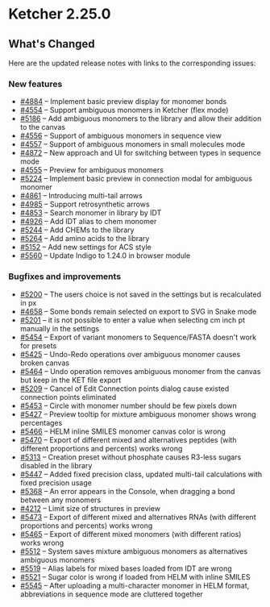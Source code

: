 
# Ketcher 2.25.0

## What's Changed

Here are the updated release notes with links to the corresponding issues:

### New features
* [#4884](https://github.com/epam/ketcher/issues/4884) – Implement basic preview display for monomer bonds
* [#4554](https://github.com/epam/ketcher/issues/4554) – Support ambiguous monomers in Ketcher (flex mode)
* [#5186](https://github.com/epam/ketcher/issues/5186) – Add ambiguous monomers to the library and allow their addition to the canvas
* [#4556](https://github.com/epam/ketcher/issues/4556) – Support of ambiguous monomers in sequence view
* [#4557](https://github.com/epam/ketcher/issues/4557) – Support of ambiguous monomers in small molecules mode
* [#4872](https://github.com/epam/ketcher/issues/4872) – New approach and UI for switching between types in sequence mode
* [#4555](https://github.com/epam/ketcher/issues/4555) – Preview for ambiguous monomers
* [#5224](https://github.com/epam/ketcher/issues/5224) – Implement basic preview in connection modal for ambiguous monomer
* [#4861](https://github.com/epam/ketcher/issues/4861) – Introducing multi-tail arrows
* [#4985](https://github.com/epam/ketcher/issues/4985) – Support retrosynthetic arrows
* [#4853](https://github.com/epam/ketcher/issues/4853) – Search monomer in library by IDT
* [#4926](https://github.com/epam/ketcher/issues/4926) – Add IDT alias to chem monomer
* [#5244](https://github.com/epam/ketcher/issues/5244) – Add CHEMs to the library
* [#5264](https://github.com/epam/ketcher/issues/5264) – Add amino acids to the library
* [#5152](https://github.com/epam/ketcher/issues/5152) – Add new settings for ACS style
* [#5560](https://github.com/epam/ketcher/issues/5560) – Update Indigo to 1.24.0 in browser module

### Bugfixes and improvements
* [#5200](https://github.com/epam/ketcher/issues/5200) – The users choice is not saved in the settings but is recalculated in px
* [#4658](https://github.com/epam/ketcher/issues/4658) – Some bonds remain selected on export to SVG in Snake mode
* [#5201](https://github.com/epam/ketcher/issues/5201) – it is not possible to enter a value when selecting cm inch pt manually in the settings
* [#5454](https://github.com/epam/ketcher/issues/5454) – Export of variant monomers to Sequence/FASTA doesn't work for presets
* [#5425](https://github.com/epam/ketcher/issues/5425) – Undo-Redo operations over ambiguous monomer causes broken canvas
* [#5464](https://github.com/epam/ketcher/issues/5464) – Undo operation removes ambiguous monomer from the canvas but keep in the KET file export
* [#5209](https://github.com/epam/ketcher/issues/5209) – Cancel of Edit Connection points dialog cause existed connection points eliminated
* [#5453](https://github.com/epam/ketcher/issues/5453) – Circle with monomer number should be few pixels down
* [#5427](https://github.com/epam/ketcher/issues/5427) – Preview tooltip for mixture ambiguous monomer shows wrong percentages
* [#5466](https://github.com/epam/ketcher/issues/5466) – HELM inline SMILES monomer canvas color is wrong
* [#5470](https://github.com/epam/ketcher/issues/5470) – Export of different mixed and alternatives peptides (with different proportions and percents) works wrong
* [#5313](https://github.com/epam/ketcher/issues/5313) – Creation preset without phosphate causes R3-less sugars disabled in the library
* [#5447](https://github.com/epam/ketcher/issues/5447) – Added fixed precision class, updated multi-tail calculations with fixed precision usage
* [#5368](https://github.com/epam/ketcher/issues/5368) – An error appears in the Console, when dragging a bond between any monomers
* [#4212](https://github.com/epam/ketcher/issues/4212) – Limit size of structures in preview
* [#5473](https://github.com/epam/ketcher/issues/5473) – Export of different mixed and alternatives RNAs (with different proportions and percents) works wrong
* [#5465](https://github.com/epam/ketcher/issues/5465) – Export of different mixed monomers (with different ratios) works wrong
* [#5512](https://github.com/epam/ketcher/issues/5512) – System saves mixture ambiguous monomers as alternatives ambiguous monomers
* [#5519](https://github.com/epam/ketcher/issues/5519) – Alias labels for mixed bases loaded from IDT are wrong
* [#5521](https://github.com/epam/ketcher/issues/5521) – Sugar color is wrong if loaded from HELM with inline SMILES
* [#5545](https://github.com/epam/ketcher/issues/5545) – After uploading a multi-character monomer in HELM format, abbreviations in sequence mode are cluttered together
